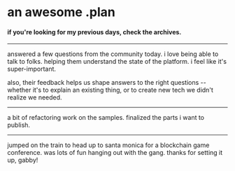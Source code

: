 # an awesome .plan

#### if you're looking for my previous days, check the archives.

---

answered a few questions from the community today.  i love being able to talk to folks.  helping them understand the state of the platform.  i feel like it's super-important.

also, their feedback helps us shape answers to the right questions -- whether it's to explain an existing thing, or to create new tech we didn't realize we needed.

---

a bit of refactoring work on the samples.  finalized the parts i want to publish.

--- 

jumped on the train to head up to santa monica for a blockchain game conference.  was lots of fun hanging out with the gang.  thanks for setting it up, gabby!

